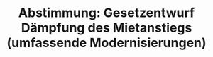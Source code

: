 ---
abstimmung:
  abstimmung: 3
  bundestagssitzung: 221
  datum: 9. März 2017
  legislaturperiode: 18
categories:
- Recht
- Verbraucherschutz
data:
- title: Abstimmungsergebnis 20170309_3-data.pdf
  url: /res/abstimmungsliste/20170309_3-data.pdf
- title: Abstimmungsergebnis 20170309_3_xls-data.csv
  url: /res/abstimmungsliste/csv/20170309_3_xls-data.csv
documents:
- local: /res/abstimmungsdaten/018-221-03/1808856.pdf
  title: Drucksache 18/08856.pdf
  url: http://dip21.bundestag.de/dip21/btd/18/088/1808856.pdf
- local: /res/abstimmungsdaten/018-221-03/1811440.pdf
  title: Drucksache 18/11440.pdf
  url: http://dip21.bundestag.de/dip21/btd/18/114/1811440.pdf
ergebnis:
  cdu/csu:
    enthaltung: 0
    gesamt: 309
    ja: 0
    nein: 287
    nichtabgegeben: 22
    ungueltig: 0
  die.linke:
    enthaltung: 0
    gesamt: 64
    ja: 54
    nein: 0
    nichtabgegeben: 10
    ungueltig: 0
  file: 20170309_3_xls-data.csv
  fraktionslos:
    enthaltung: 0
    gesamt: 1
    ja: 0
    nein: 1
    nichtabgegeben: 0
    ungueltig: 0
  gruenen:
    enthaltung: 0
    gesamt: 63
    ja: 56
    nein: 0
    nichtabgegeben: 7
    ungueltig: 0
  spd:
    enthaltung: 0
    gesamt: 193
    ja: 0
    nein: 169
    nichtabgegeben: 24
    ungueltig: 0
layout: abstimmung
links:
- title: https://www.bundestag.de/parlament/plenum/abstimmung/abstimmung?id=456
  url: https://www.bundestag.de/parlament/plenum/abstimmung/abstimmung?id=456
preview: 'Deutscher Bundestag


  221. Sitzung des Deutschen Bundestages

  am Donnerstag, 9. März 2017


  Endgültiges Ergebnis der Namentlichen Abstimmung Nr. 3


  Gesetzentwurf der Abgeordneten Christian Kühn (Tübingen), Renate Künast, Luise

  Amtsberg, weiterer Abgeordneter und der Fraktion BÜNDNIS 90/DIE GRÜNEN

  Entwurf eines Gesetzes zur Dämpfung des Mietanstiegs auf angespannten

  Wohnungsmärkten bei umfassenden Modernisierungen

  Drs. 18/8856 und 18/11440


  Abgegebene Stimmen insgesamt:


  567


  Nicht abgegebene Stimmen:

  Ja-Stimmen:


  63

  110


  Nein-Stimmen:


  457


  Enthaltungen:


  0


  Ungültige:


  0


  Berlin, den 09.03.2017


  Beginn: 13:31

  Ende: 13:34

  '
tags:
- Miete
- Wohnen
- Mietpreisbremse
title: 'Abstimmung: Gesetzentwurf Dämpfung des Mietanstiegs (umfassende Modernisierungen)'
---
